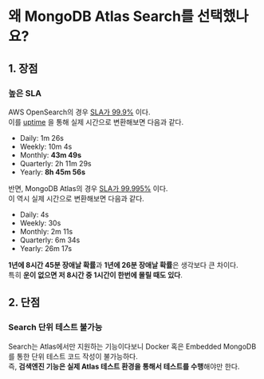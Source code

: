 # 왜 MongoDB Atlas Search를 선택했나요?

## 1. 장점

### 높은 SLA

AWS OpenSearch의 경우 [SLA가 99.9%](https://aws.amazon.com/ko/opensearch-service/faqs/) 이다.  
이를 [uptime](https://uptime.is/) 을 통해 실제 시간으로 변환해보면 다음과 같다.

* Daily: 1m 26s
* Weekly: 10m 4s
* Monthly: **43m 49s**
* Quarterly: 2h 11m 29s
* Yearly: **8h 45m 56s**

반면, MongoDB Atlas의 경우 [SLA가 99.995%](https://www.mongodb.com/ko-kr/cloud/atlas/reliability) 이다.  
이 역시 실제 시간으로 변환해보면 다음과 같다.

* Daily: 4s
* Weekly: 30s
* Monthly: 2m 11s
* Quarterly: 6m 34s
* Yearly: 26m 17s

**1년에 8시간 45분 장애날 확률**과 **1년에 26분 장애날 확률**은 생각보다 큰 차이다.  
특히 **운이 없으면 저 8시간 중 1시간이 한번에 몰릴 때도 있다**.  




## 2. 단점

### Search 단위 테스트 불가능

Search는 Atlas에서만 지원하는 기능이다보니 Docker 혹은 Embedded MongoDB를 통한 단위 테스트 코드 작성이 불가능하다.  
즉, **검색엔진 기능은 실제 Atlas 테스트 환경을 통해서 테스트를 수행**해야만 한다.  
